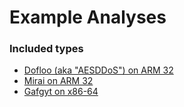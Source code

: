 # Example Analyses

### Included types

- [Dofloo (aka "AESDDoS") on ARM 32](./00561161d19b86551056fc67ea982d8baec53a514a3cb12cb627bcbd9d0adfd3/)
- [Mirai on ARM 32](./c72d95ea10666be3446442bdf40d4b5a672d2f3e4f4627abbfa84389d2458e2d/)
- [Gafgyt on x86-64](./c9806d48ded984b70ade93c3f4fa67c48465aaa70dff1b5c7fa02fa9d5e39c3b/)
